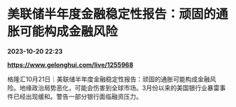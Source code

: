 # 美联储半年度金融稳定性报告：顽固的通胀可能构成金融风险

**2023-10-20 22:23**

**https://www.gelonghui.com/live/1255968**

格隆汇10月21日｜美联储半年度金融稳定性报告：顽固的通胀可能构成金融风险。地缘政治局势恶化，可能会伤害到全球市场。3月份以来的美国银行业暴雷事件已经出现缓和。警告一部分银行面临融资压力。